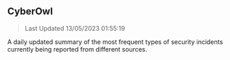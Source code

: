 ## CyberOwl 
> Last Updated 13/05/2023 01:55:19 


A daily updated summary of the most frequent types of security incidents currently being reported from different sources.

